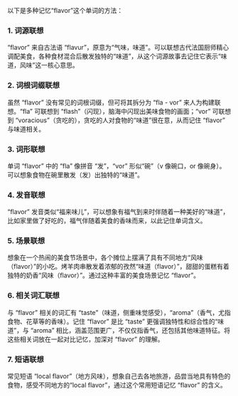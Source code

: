 以下是多种记忆“flavor”这个单词的方法：

### 1. 词源联想
“flavor” 来自古法语 “flavur”，原意为“气味，味道”。可以联想古代法国厨师精心调配美食，各种食材混合后散发独特的“味道”，从这个词源故事去记住它表示“味道，风味”这一核心意思。

### 2. 词根词缀联想
虽然 “flavor” 没有常见的词根词缀，但可将其拆分为 “fla - vor” 来人为构建联想。“fla” 可联想到 “flash”（闪现），脑海中闪现出美味食物的画面；“vor” 可联想到 “voracious”（贪吃的），贪吃的人对食物的“味道”很在意，从而记住 “flavor” 与味道相关。

### 3. 词形联想
单词 “flavor” 中的 “fla” 像拼音 “发”，“vor” 形似“碗”（v 像碗口，or 像碗身）。可以想象食物在碗里散发（发）出独特的“味道”。

### 4. 发音联想
“flavor” 发音类似“福来味儿”，可以想象有福气到来时伴随着一种美好的“味道”，比如家里做了好吃的，福气伴随着美食的香味而来，以此记住单词含义。

### 5. 场景联想
想象在一个热闹的美食节场景中，各个摊位上摆满了具有不同地方“风味（flavor）”的小吃。烤羊肉串散发着浓郁的孜然“味道（flavor）”，甜甜的蛋糕有着独特的奶香“风味（flavor）”。通过这种丰富的美食场景记忆 “flavor”。

### 6. 相关词汇联想
与 “flavor” 相关的词汇有 “taste”（味道，侧重味觉感受），“aroma”（香气，尤指食物、花草等的香味）。记住 “flavor” 是比 “taste” 更强调独特性和综合性的“味道”，与 “aroma” 相比，涵盖范围更广，不仅仅指香气，还包括其他味道特征。将这些相关词放在一起对比记忆，加深对 “flavor” 的理解。

### 7. 短语联想
常见短语 “local flavor”（地方风味），想象自己去各地旅游，品尝当地具有特色的食物，感受不同地方的“local flavor”，通过这个常用短语记忆 “flavor” 的含义。 